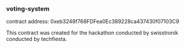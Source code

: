 ### voting-system
contract address: 0xeb3248f768FDFea0Ec389228ca437430f07103C9

This contract was created for the hackathon conducted by swisstronik conducted by techfiesta.
